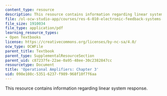 ```yaml
---
content_type: resource
description: This resource contains information regarding linear system response.
file: /ol-ocw-studio-app/courses/res-6-010-electronic-feedback-systems-spring-2013/098e108c53516237f989968f10f7f6aa_MITRES_6-010S13_chap03.pdf
file_size: 1910034
file_type: application/pdf
learning_resource_types:
- Open Textbooks
license: https://creativecommons.org/licenses/by-nc-sa/4.0/
ocw_type: OCWFile
parent_title: Textbook
parent_type: SupplementalResourceSection
parent_uid: c87237fe-22ae-0a95-48ee-30c2382847cc
resourcetype: Document
title: 'Operational Amplifiers: Chapter 3'
uid: 098e108c-5351-6237-f989-968f10f7f6aa
---
```

This resource contains information regarding linear system response.